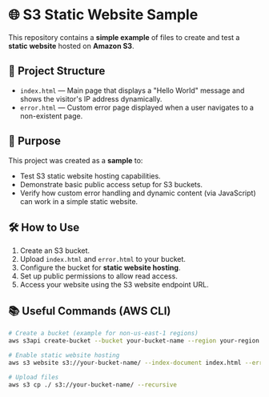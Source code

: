 # 🌐 S3 Static Website Sample

This repository contains a **simple example** of files to create and test a **static website** hosted on **Amazon S3**.

## 📄 Project Structure

- `index.html` — Main page that displays a "Hello World" message and shows the visitor's IP address dynamically.
- `error.html` — Custom error page displayed when a user navigates to a non-existent page.

## 🚀 Purpose

This project was created as a **sample** to:
- Test S3 static website hosting capabilities.
- Demonstrate basic public access setup for S3 buckets.
- Verify how custom error handling and dynamic content (via JavaScript) can work in a simple static website.

## 🛠 How to Use

1. Create an S3 bucket.
2. Upload `index.html` and `error.html` to your bucket.
3. Configure the bucket for **static website hosting**.
4. Set up public permissions to allow read access.
5. Access your website using the S3 website endpoint URL.

## 📚 Useful Commands (AWS CLI)

```bash
# Create a bucket (example for non-us-east-1 regions)
aws s3api create-bucket --bucket your-bucket-name --region your-region --create-bucket-configuration LocationConstraint=your-region

# Enable static website hosting
aws s3 website s3://your-bucket-name/ --index-document index.html --error-document error.html

# Upload files
aws s3 cp ./ s3://your-bucket-name/ --recursive
